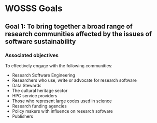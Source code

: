 # WOSSS Goals

## Goal 1: To bring together a broad range of research communities affected by the issues of software sustainability

### Associated objectives
To effectively engage with the following communities:

+ Research Software Engineering 
+ Researchers who use, write or advocate for research software
+ Data Stewards
+ The cultural heritage sector 
+ HPC service providers
+ Those who represent large codes used in science
+ Research funding agencies
+ Policy makers with influence on research software
+ Publishers



